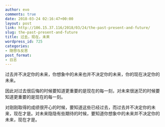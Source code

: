 ```yaml
---
author: evo
comments: true
date: 2018-03-24 02:16:47+00:00
layout: post
link: http://106.15.37.116/2018/03/24/the-past-present-and-future/
slug: the-past-present-and-future
title: 过去，现在，未来
wordpress_id: 725
categories:
- 随想与反思
post_format:
- 日志
---
```


过去并不决定你的未来，你想象中的未来也并不决定你的未来，你的现在决定你的未来。

因此对过去很后悔的时候要知道更重要的是现在的每一刻，对未来很迷茫的时候要知道更重要的是现在的每一刻。

对刚刚取得的成绩很开心的时候，要知道这些已经过去，而过去并不决定你的未来，现在才是。对未来隐隐有些期待的时候，要知道你想象中的未来并不决定你的未来，现在才是。
